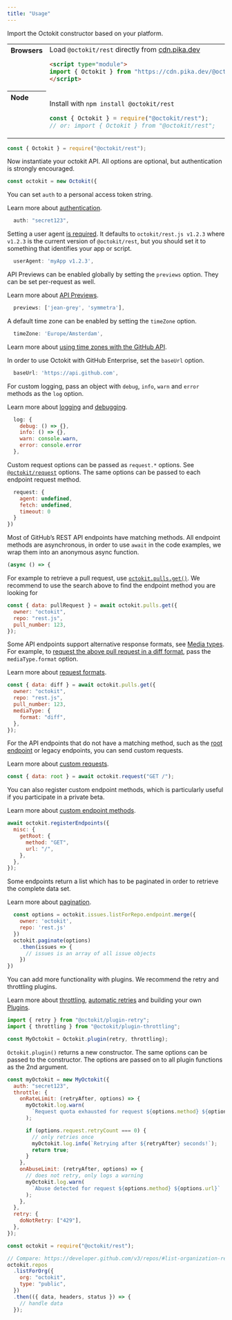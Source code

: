 ```yaml
---
title: "Usage"
---
```


Import the Octokit constructor based on your platform.

<table>
<tbody valign=top align=left>
<tr><th>
Browsers
</th><td width=100%>
Load <code>@octokit/rest</code> directly from <a href="https://cdn.pika.dev">cdn.pika.dev</a>
        
```html
<script type="module">
import { Octokit } from "https://cdn.pika.dev/@octokit/rest";
</script>
```

</td></tr>
<tr><th>
Node
</th><td>

Install with <code>npm install @octokit/rest</code>

```js
const { Octokit } = require("@octokit/rest");
// or: import { Octokit } from "@octokit/rest";
```

</td></tr>
</tbody>
</table>

```js
const { Octokit } = require("@octokit/rest");
```

Now instantiate your octokit API. All options are optional, but authentication is strongly encouraged.

```js
const octokit = new Octokit({
```

You can set `auth` to a personal access token string.

Learn more about [authentication](#authentication).

```js
  auth: "secret123",
```

Setting a user agent [is required](https://developer.github.com/v3/#user-agent-required). It defaults to `octokit/rest.js v1.2.3` where `v1.2.3` is the current version of `@octokit/rest`, but you should set it to something that identifies your app or script.

```js
  userAgent: 'myApp v1.2.3',
```

API Previews can be enabled globally by setting the `previews` option. They can be set per-request as well.

Learn more about [API Previews](#previews).

```js
  previews: ['jean-grey', 'symmetra'],
```

A default time zone can be enabled by setting the `timeZone` option.

```js
  timeZone: 'Europe/Amsterdam',
```

Learn more about [using time zones with the GitHub API](https://developer.github.com/v3/#using-the-time-zone-header).

In order to use Octokit with GitHub Enterprise, set the `baseUrl` option.

```js
  baseUrl: 'https://api.github.com',
```

For custom logging, pass an object with `debug`, `info`, `warn` and `error` methods as the `log` option.

Learn more about [logging](#logging) and [debugging](#debug).

```js
  log: {
    debug: () => {},
    info: () => {},
    warn: console.warn,
    error: console.error
  },
```

Custom request options can be passed as `request.*` options. See [`@octokit/request`](https://www.npmjs.com/package/@octokit/request#octokitrequest) options. The same options can be passed to each endpoint request method.

```js
  request: {
    agent: undefined,
    fetch: undefined,
    timeout: 0
  }
})
```

Most of GitHub’s REST API endpoints have matching methods. All endpoint methods are asynchronous, in order to use `await` in the code examples, we wrap them into an anonymous async function.

```js
(async () => {
```

For example to retrieve a pull request, use [`octokit.pulls.get()`](#octokit-routes-pulls-get). We recommend to use the search above to find the endpoint method you are looking for

```js
const { data: pullRequest } = await octokit.pulls.get({
  owner: "octokit",
  repo: "rest.js",
  pull_number: 123,
});
```

Some API endpoints support alternative response formats, see [Media types](https://developer.github.com/v3/media/). For example, to [request the above pull request in a diff format](https://developer.github.com/v3/media/#diff), pass the `mediaType.format` option.

Learn more about [request formats](#request-formats).

```js
const { data: diff } = await octokit.pulls.get({
  owner: "octokit",
  repo: "rest.js",
  pull_number: 123,
  mediaType: {
    format: "diff",
  },
});
```

For the API endpoints that do not have a matching method, such as the [root endpoint](https://developer.github.com/v3/#root-endpoint) or legacy endpoints, you can send custom requests.

Learn more about [custom requests](#custom-requests).

```js
const { data: root } = await octokit.request("GET /");
```

You can also register custom endpoint methods, which is particularly useful if you participate in a private beta.

Learn more about [custom endpoint methods](#custom-endpoint-methods).

```js
await octokit.registerEndpoints({
  misc: {
    getRoot: {
      method: "GET",
      url: "/",
    },
  },
});
```

Some endpoints return a list which has to be paginated in order to retrieve the complete data set.

Learn more about [pagination](#pagination).

```js
  const options = octokit.issues.listForRepo.endpoint.merge({
    owner: 'octokit',
    repo: 'rest.js'
  })
  octokit.paginate(options)
    .then(issues => {
      // issues is an array of all issue objects
    })
})
```

You can add more functionality with plugins. We recommend the retry and throttling plugins.

Learn more about [throttling](#throttling), [automatic retries](#automatic-retries) and building your own [Plugins](#plugins).

```js
import { retry } from "@octokit/plugin-retry";
import { throttling } from "@octokit/plugin-throttling";

const MyOctokit = Octokit.plugin(retry, throttling);
```

`Octokit.plugin()` returns a new constructor. The same options can be passed to the constructor. The options are passed on to all plugin functions as the 2nd argument.

```js
const myOctokit = new MyOctokit({
  auth: "secret123",
  throttle: {
    onRateLimit: (retryAfter, options) => {
      myOctokit.log.warn(
        `Request quota exhausted for request ${options.method} ${options.url}`
      );

      if (options.request.retryCount === 0) {
        // only retries once
        myOctokit.log.info(`Retrying after ${retryAfter} seconds!`);
        return true;
      }
    },
    onAbuseLimit: (retryAfter, options) => {
      // does not retry, only logs a warning
      myOctokit.log.warn(
        `Abuse detected for request ${options.method} ${options.url}`
      );
    },
  },
  retry: {
    doNotRetry: ["429"],
  },
});
```

```js
const octokit = require("@octokit/rest");

// Compare: https://developer.github.com/v3/repos/#list-organization-repositories
octokit.repos
  .listForOrg({
    org: "octokit",
    type: "public",
  })
  .then(({ data, headers, status }) => {
    // handle data
  });
```
